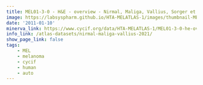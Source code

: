 ```yaml
---
title: MEL01-3-0 - H&E - overview - Nirmal, Maliga, Vallius, Sorger et al., 2021
image: https://labsyspharm.github.io/HTA-MELATLAS-1/images/thumbnail-MEL01-3-0-he-overview.jpg
date: '2011-01-10'
minerva_link: https://www.cycif.org/data/HTA-MELATLAS-1/MEL01-3-0-he-overview
info_link: /atlas-datasets/nirmal-maliga-vallius-2021/
show_page_link: false
tags:
    - MEL
    - melanoma
    - cycif
    - human
    - auto
---
```

